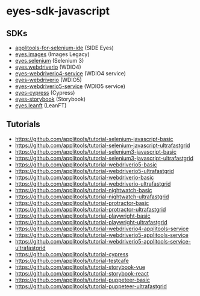 # eyes-sdk-javascript 

## SDKs

- [applitools-for-selenium-ide](packages/side-eyes) (SIDE Eyes)
- [eyes.images](packages/eyes-images-legacy) (Images Legacy)
- [eyes.selenium](packages/eyes-selenium-3) (Selenium 3)
- [eyes.webdriverio](packages/eyes-webdriverio-4) (WDIO4)
- [eyes-webdriverio4-service](packages/eyes-webdriverio-4-service) (WDIO4 service)
- [eyes-webdriverio](packages/eyes-webdriverio-5) (WDIO5)
- [eyes-webdriverio5-service](packages/eyes-webdriverio-5-service) (WDIO5 service)
- [eyes-cypress](packages/eyes-cypress) (Cypress)
- [eyes-storybook](packages/eyes-storybook) (Storybook)
- [eyes.leanft](packages/eyes-leanft) (LeanFT)

## Tutorials

- https://github.com/applitools/tutorial-selenium-javascript-basic
- https://github.com/applitools/tutorial-selenium-javascript-ultrafastgrid
- https://github.com/applitools/tutorial-selenium3-javascript-basic
- https://github.com/applitools/tutorial-selenium3-javascript-ultrafastgrid
- https://github.com/applitools/tutorial-webdriverio5-basic
- https://github.com/applitools/tutorial-webdriverio5-ultrafastgrid
- https://github.com/applitools/tutorial-webdriverio-basic
- https://github.com/applitools/tutorial-webdriverio-ultrafastgrid
- https://github.com/applitools/tutorial-nightwatch-basic
- https://github.com/applitools/tutorial-nightwatch-ultrafastgrid
- https://github.com/applitools/tutorial-protractor-basic
- https://github.com/applitools/tutorial-protractor-ultrafastgrid
- https://github.com/applitools/tutorial-playwright-basic
- https://github.com/applitools/tutorial-playwright-ultrafastgrid
- https://github.com/applitools/tutorial-webdriverio4-applitools-service
- https://github.com/applitools/tutorial-webdriverio5-applitools-service
- https://github.com/applitools/tutorial-webdriverio5-applitools-service-ultrafastgrid
- https://github.com/applitools/tutorial-cypress
- https://github.com/applitools/tutorial-testcafe
- https://github.com/applitools/tutorial-storybook-vue
- https://github.com/applitools/tutorial-storybook-react
- https://github.com/applitools/tutorial-puppeteer-basic
- https://github.com/applitools/tutorial-puppeteer-ultrafastgrid
